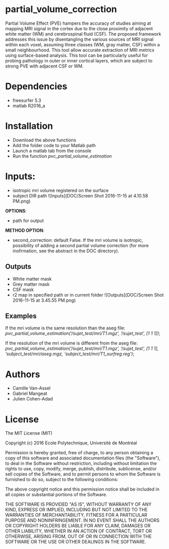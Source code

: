 # partial_volume_correction
Partial Volume Effect (PVE) hampers the accuracy of studies aiming at mapping MRI signal in the cortex due to the close proximity of adjacent white matter (WM) and cerebrospinal fluid (CSF). The proposed framework addresses this issue by disentangling the various sources of MRI signal within each voxel, assuming three classes (WM, gray matter, CSF) within a small neighbourhood. This tool allow accurate extraction of MRI metrics using surface-based analysis. This tool can be particularly useful for probing pathology in outer or inner cortical layers, which are subject to strong PVE with adjacent CSF or WM.

# Dependencies 
* freesurfer 5.3 
* matlab R2016_a

# Installation
* Download the above functions
* Add the folder code to your Matlab path
* Launch a matlab tab from the console
* Run the function *pvc_partial_volume_estimation*

# Inputs:
* isotropic mri volume registered on the surface
* subject DIR path
![Inputs](DOC/Screen Shot 2016-11-15 at 4.10.58 PM.png)

__OPTIONS__:
* path for output

__METHOD OPTION__:
* second_correction: default False. If the mri volume is isotropic, possibility of adding a second partial volume correction (for more inofrmation, see the abstract in the DOC directory). 

## Outputs
* White matter mask
* Grey matter mask
* CSF mask 
* r2 map in specified path or in current folder 
![Outputs](DOC/Screen Shot 2016-11-15 at 3.45.55 PM.png)
                                                                                        
## Examples
If the mri volume is the same resolution than the aseg file:
_pvc_partial_volume_estimation(‘/sujet_test/mri/T1.mgz’, ‘/sujet_test’, [1 1 1])_;

If the resolution of the mri volume is different from the aseg file:
_pvc_partial_volume_estimation(‘/sujet_test/mri/T1.mgz’, ‘/sujet_test’, [1 1 1], ‘subject_test/mri/aseg.mgz, ‘subject_test/mri/T1_surfreg.reg’)_;

# Authors
- Camille Van-Assel
- Gabriel Mangeat
- Julien Cohen-Adad

# License
The MIT License (MIT)

Copyright (c) 2016 Ecole Polytechnique, Université de Montréal

Permission is hereby granted, free of charge, to any person obtaining a copy
of this software and associated documentation files (the "Software"), to deal
in the Software without restriction, including without limitation the rights
to use, copy, modify, merge, publish, distribute, sublicense, and/or sell
copies of the Software, and to permit persons to whom the Software is
furnished to do so, subject to the following conditions:

The above copyright notice and this permission notice shall be included in all
copies or substantial portions of the Software.

THE SOFTWARE IS PROVIDED "AS IS", WITHOUT WARRANTY OF ANY KIND, EXPRESS OR
IMPLIED, INCLUDING BUT NOT LIMITED TO THE WARRANTIES OF MERCHANTABILITY,
FITNESS FOR A PARTICULAR PURPOSE AND NONINFRINGEMENT. IN NO EVENT SHALL THE
AUTHORS OR COPYRIGHT HOLDERS BE LIABLE FOR ANY CLAIM, DAMAGES OR OTHER
LIABILITY, WHETHER IN AN ACTION OF CONTRACT, TORT OR OTHERWISE, ARISING FROM,
OUT OF OR IN CONNECTION WITH THE SOFTWARE OR THE USE OR OTHER DEALINGS IN THE
SOFTWARE.
